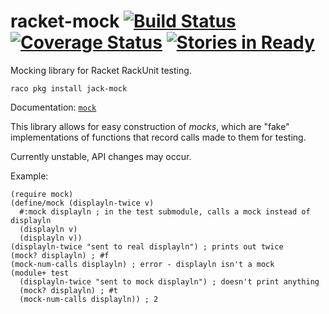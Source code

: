 # racket-mock [![Build Status](https://travis-ci.org/jackfirth/racket-mock.svg)](https://travis-ci.org/jackfirth/racket-mock) [![Coverage Status](https://coveralls.io/repos/jackfirth/racket-mock/badge.svg?branch=master&service=github)](https://coveralls.io/github/jackfirth/racket-mock?branch=master) [![Stories in Ready](https://badge.waffle.io/jackfirth/racket-mock.png?label=ready&title=Ready)](https://waffle.io/jackfirth/racket-mock)
Mocking library for Racket RackUnit testing.

```
raco pkg install jack-mock
```

Documentation: [`mock`](http://pkg-build.racket-lang.org/doc/mock/index.html)

This library allows for easy construction of *mocks*, which are "fake" implementations of functions that record calls made to them for testing.

Currently unstable, API changes may occur.

Example:

```racket
(require mock)
(define/mock (displayln-twice v)
  #:mock displayln ; in the test submodule, calls a mock instead of displayln
  (displayln v)
  (displayln v))
(displayln-twice "sent to real displayln") ; prints out twice
(mock? displayln) ; #f
(mock-num-calls displayln) ; error - displayln isn't a mock
(module+ test
  (displayln-twice "sent to mock displayln") ; doesn't print anything
  (mock? displayln) ; #t
  (mock-num-calls displayln)) ; 2
```
